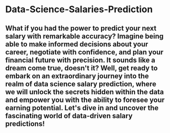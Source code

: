 # Data-Science-Salaries-Prediction
## What if you had the power to predict your next salary with remarkable accuracy? Imagine being able to make informed decisions about your career, negotiate with confidence, and plan your financial future with precision. It sounds like a dream come true, doesn't it? Well, get ready to embark on an extraordinary journey into the realm of data science salary prediction, where we will unlock the secrets hidden within the data and empower you with the ability to foresee your earning potential. Let's dive in and uncover the fascinating world of data-driven salary predictions!
